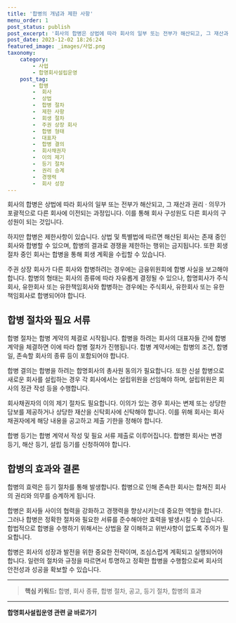 ```yaml
---
title: '합병의 개념과 제한 사항'
menu_order: 1
post_status: publish
post_excerpt: '회사의 합병은 상법에 따라 회사의 일부 또는 전부가 해산되고, 그 재산과 권리   의무가 포괄적으로 다른 회사에 이전되는 과정입니다. 이를 통해 회사 구성원도 다른 회사의 구성원이 되는 것입니다.'
post_date: 2023-12-02 18:26:24
featured_image: _images/사업.png
taxonomy:
    category:
        - 사업
        - 합명회사설립운영
    post_tag:
        - 합병
        -  회사
        -  상법
        -  합병 절차
        -  제한 사항
        -  회생 절차
        -  주권 상장 회사
        -  합병 형태
        -  대표자
        -  합병 결의
        -  회사채권자
        -  이의 제기
        -  등기 절차
        -  권리 승계
        -  경쟁력
        -  회사 성장
---
```



회사의 합병은 상법에 따라 회사의 일부 또는 전부가 해산되고, 그 재산과 권리 · 의무가 포괄적으로 다른 회사에 이전되는 과정입니다. 이를 통해 회사 구성원도 다른 회사의 구성원이 되는 것입니다.

하지만 합병은 제한사항이 있습니다. 상법 및 특별법에 따르면 해산된 회사는 존재 중인 회사와 합병할 수 있으며, 합병의 결과로 경쟁을 제한하는 행위는 금지됩니다. 또한 회생 절차 중인 회사는 합병을 통해 회생 계획을 수립할 수 있습니다. 

주권 상장 회사가 다른 회사와 합병하려는 경우에는 금융위원회에 합병 사실을 보고해야 합니다. 합병의 형태는 회사의 종류에 따라 자유롭게 결정될 수 있으나, 합명회사가 주식회사, 유한회사 또는 유한책임회사와 합병하는 경우에는 주식회사, 유한회사 또는 유한책임회사로 합병되어야 합니다.

## 합병 절차와 필요 서류

합병 절차는 합병 계약의 체결로 시작됩니다. 합병을 하려는 회사의 대표자들 간에 합병 계약을 체결하면 이에 따라 합병 절차가 진행됩니다. 합병 계약서에는 합병의 조건, 합병일, 존속할 회사의 종류 등이 포함되어야 합니다.

합병 결의는 합병을 하려는 합명회사의 총사원 동의가 필요합니다. 또한 신설 합병으로 새로운 회사를 설립하는 경우 각 회사에서는 설립위원을 선임해야 하며, 설립위원은 회사의 정관 작성 등을 수행합니다.

회사채권자의 이의 제기 절차도 필요합니다. 이의가 있는 경우 회사는 변제 또는 상당한 담보를 제공하거나 상당한 재산을 신탁회사에 신탁해야 합니다. 이를 위해 회사는 회사채권자에게 해당 내용을 공고하고 제출 기한을 정해야 합니다.

합병 등기는 합병 계약서 작성 및 필요 서류 제출로 이루어집니다. 합병한 회사는 변경 등기, 해산 등기, 설립 등기를 신청하여야 합니다.

## 합병의 효과와 결론

합병의 효력은 등기 절차를 통해 발생합니다. 합병으로 인해 존속한 회사는 합쳐진 회사의 권리와 의무를 승계하게 됩니다. 

합병은 회사들 사이의 협력을 강화하고 경쟁력을 향상시키는데 중요한 역할을 합니다. 그러나 합병은 정확한 절차와 필요한 서류를 준수해야만 효력을 발생시킬 수 있습니다. 합법적으로 합병을 수행하기 위해서는 상법을 잘 이해하고 위반사항이 없도록 주의가 필요합니다.

합병은 회사의 성장과 발전을 위한 중요한 전략이며, 조심스럽게 계획되고 실행되어야 합니다. 일련의 절차와 규정을 따르면서 투명하고 정확한 합병을 수행함으로써 회사의 안전성과 성공을 확보할 수 있습니다.

---

>**핵심 키워드:** 합병, 회사 종류, 합병 절차, 공고, 등기 절차, 합병의 효과
<!-- wp:separator -->
<hr class="wp-block-separator has-alpha-channel-opacity"/>
<!-- /wp:separator -->

<!-- wp:group {"backgroundColor":"base","layout":{"type":"constrained"}} -->
<div class="wp-block-group has-base-background-color has-background"><!-- wp:paragraph {"align":"center","fontSize":"medium"} -->
<p class="has-text-align-center has-large-font-size"><strong>합명회사설립운영 관련 글 바로가기</strong></p>
<!-- /wp:paragraph -->


<!-- wp:latest-posts
{"categories":[{"id":27389,"count":19,"description":"","link":"https://uknowlaw.com/category/%ed%95%a9%eb%aa%85%ed%9a%8c%ec%82%ac%ec%84%a4%eb%a6%bd%ec%9a%b4%ec%98%81/","name":"합명회사설립운영","slug":"합명회사설립운영","taxonomy":"category","parent":0,"meta":[],"_links":{"self":[{"href":"https://uknowlaw.com/wp-json/wp/v2/categories/27389"}],"collection":[{"href":"https://uknowlaw.com/wp-json/wp/v2/categories"}],"about":[{"href":"https://uknowlaw.com/wp-json/wp/v2/taxonomies/category"}],"wp:post_type":[{"href":"https://uknowlaw.com/wp-json/wp/v2/posts?categories=27389"}],"curies":[{"name":"wp","href":"https://api.w.org/{rel}","templated":true}]}}],"postsToShow":100,"excerptLength":28,"postLayout":"grid","columns":2,"featuredImageAlign":"left","featuredImageSizeSlug":"large","fontSize":"small"} /--></div>
<!-- /wp:group -->